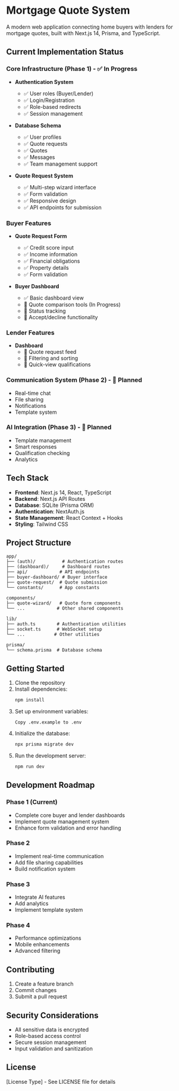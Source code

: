 # Mortgage Quote System

A modern web application connecting home buyers with lenders for mortgage quotes, built with Next.js 14, Prisma, and TypeScript.

## Current Implementation Status

### Core Infrastructure (Phase 1) - ✅ In Progress

- **Authentication System**
  - ✅ User roles (Buyer/Lender)
  - ✅ Login/Registration
  - ✅ Role-based redirects
  - ✅ Session management

- **Database Schema**
  - ✅ User profiles
  - ✅ Quote requests
  - ✅ Quotes
  - ✅ Messages
  - ✅ Team management support

- **Quote Request System**
  - ✅ Multi-step wizard interface
  - ✅ Form validation
  - ✅ Responsive design
  - ✅ API endpoints for submission

### Buyer Features

- **Quote Request Form**
  - ✅ Credit score input
  - ✅ Income information
  - ✅ Financial obligations
  - ✅ Property details
  - ✅ Form validation

- **Buyer Dashboard**
  - ✅ Basic dashboard view
  - 🚧 Quote comparison tools (In Progress)
  - 🚧 Status tracking
  - 🚧 Accept/decline functionality

### Lender Features

- **Dashboard**
  - 🚧 Quote request feed
  - 🚧 Filtering and sorting
  - 🚧 Quick-view qualifications

### Communication System (Phase 2) - 🚧 Planned

- Real-time chat
- File sharing
- Notifications
- Template system

### AI Integration (Phase 3) - 📅 Planned

- Template management
- Smart responses
- Qualification checking
- Analytics

## Tech Stack

- **Frontend**: Next.js 14, React, TypeScript
- **Backend**: Next.js API Routes
- **Database**: SQLite (Prisma ORM)
- **Authentication**: NextAuth.js
- **State Management**: React Context + Hooks
- **Styling**: Tailwind CSS

## Project Structure

```
app/
├── (auth)/          # Authentication routes
├── (dashboard)/     # Dashboard routes
├── api/            # API endpoints
├── buyer-dashboard/ # Buyer interface
├── quote-request/  # Quote submission
└── constants/      # App constants

components/
├── quote-wizard/   # Quote form components
└── ...            # Other shared components

lib/
├── auth.ts        # Authentication utilities
├── socket.ts      # WebSocket setup
└── ...           # Other utilities

prisma/
└── schema.prisma  # Database schema
```

## Getting Started

1. Clone the repository
2. Install dependencies:
   ```bash
   npm install
   ```
3. Set up environment variables:
   ```
   Copy .env.example to .env
   ```
4. Initialize the database:
   ```bash
   npx prisma migrate dev
   ```
5. Run the development server:
   ```bash
   npm run dev
   ```

## Development Roadmap

### Phase 1 (Current)
- Complete core buyer and lender dashboards
- Implement quote management system
- Enhance form validation and error handling

### Phase 2
- Implement real-time communication
- Add file sharing capabilities
- Build notification system

### Phase 3
- Integrate AI features
- Add analytics
- Implement template system

### Phase 4
- Performance optimizations
- Mobile enhancements
- Advanced filtering

## Contributing

1. Create a feature branch
2. Commit changes
3. Submit a pull request

## Security Considerations

- All sensitive data is encrypted
- Role-based access control
- Secure session management
- Input validation and sanitization

## License

[License Type] - See LICENSE file for details 
